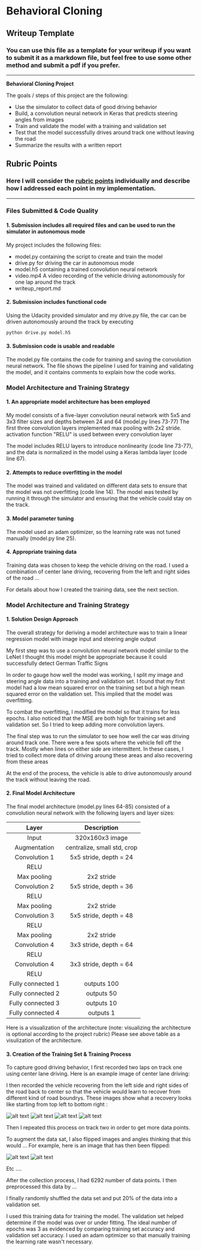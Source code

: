 # **Behavioral Cloning** 

## Writeup Template

### You can use this file as a template for your writeup if you want to submit it as a markdown file, but feel free to use some other method and submit a pdf if you prefer.

---

**Behavioral Cloning Project**

The goals / steps of this project are the following:
* Use the simulator to collect data of good driving behavior
* Build, a convolution neural network in Keras that predicts steering angles from images
* Train and validate the model with a training and validation set
* Test that the model successfully drives around track one without leaving the road
* Summarize the results with a written report


[//]: # (Image References)

[image1]: ./examples/placeholder.png "Model Visualization"
[image2]: ./examples/rec1.jpg "Recovery Image"
[image3]: ./examples/rec2.jpg "Recovery Image"
[image4]: ./examples/rec3.jpg "Recovery Image"
[image5]: ./examples/rec4.jpg "Recovery Image"
[image6]: ./examples/normal.jpg "Normal Image"
[image7]: ./examples/normal_f.jpg "Flipped Image"

## Rubric Points
### Here I will consider the [rubric points](https://review.udacity.com/#!/rubrics/432/view) individually and describe how I addressed each point in my implementation.  

---
### Files Submitted & Code Quality

#### 1. Submission includes all required files and can be used to run the simulator in autonomous mode

My project includes the following files:
* model.py containing the script to create and train the model
* drive.py for driving the car in autonomous mode
* model.h5 containing a trained convolution neural network 
* video.mp4 A video recording of the vehicle driving autonomously for one lap around the track
* writeup_report.md

#### 2. Submission includes functional code
Using the Udacity provided simulator and my drive.py file, the car can be driven autonomously around the track by executing 
```sh
python drive.py model.h5
```

#### 3. Submission code is usable and readable

The model.py file contains the code for training and saving the convolution neural network. The file shows the pipeline I used for training and validating the model, and it contains comments to explain how the code works.

### Model Architecture and Training Strategy

#### 1. An appropriate model architecture has been employed

My model consists of a five-layer convolution neural network with 5x5 and 3x3 filter sizes and depths between 24 and 64 (model.py lines 73-77)
The first three convolution layers implemented max pooling with 2x2 stride. activation function "RELU" is used between every convolution layer

The model includes RELU layers to introduce nonlinearity (code line 73-77), and the data is normalized in the model using a Keras lambda layer (code line 67). 

#### 2. Attempts to reduce overfitting in the model

The model was trained and validated on different data sets to ensure that the model was not overfitting (code line 14). The model was tested by running it through the simulator and ensuring that the vehicle could stay on the track.

#### 3. Model parameter tuning

The model used an adam optimizer, so the learning rate was not tuned manually (model.py line 25).

#### 4. Appropriate training data

Training data was chosen to keep the vehicle driving on the road. I used a combination of center lane driving, recovering from the left and right sides of the road ... 

For details about how I created the training data, see the next section. 

### Model Architecture and Training Strategy

#### 1. Solution Design Approach

The overall strategy for deriving a model architecture was to train a linear regression model with image input and steering angle output

My first step was to use a convolution neural network model similar to the LeNet I thought this model might be appropriate because it could successfully detect German Traffic Signs

In order to gauge how well the model was working, I split my image and steering angle data into a training and validation set. I found that my first model had a low mean squared error on the training set but a high mean squared error on the validation set. This implied that the model was overfitting. 

To combat the overfitting, I modified the model so that it trains for less epochs. I also noticed that the MSE are both high for training set and validation set. So I tried to keep adding more convolution layers. 

The final step was to run the simulator to see how well the car was driving around track one. There were a few spots where the vehicle fell off the track. Mostly when lines on either side are intermittent. In these cases, I tried to collect more data of driving aroung these areas and also recovering from these areas 

At the end of the process, the vehicle is able to drive autonomously around the track without leaving the road.

#### 2. Final Model Architecture

The final model architecture (model.py lines 64-85) consisted of a convolution neural network with the following layers and layer sizes:

| Layer         		|     Description	        					| 
|:---------------------:|:---------------------------------------------:| 
| Input         		| 320x160x3 image   							| 
| Augmentation        		| centralize, small std, crop  		| 
| Convolution 1     	| 5x5 stride, depth = 24 	|
| RELU					|												|
| Max pooling	      	| 2x2 stride	 				|
| Convolution 2     	| 5x5 stride, depth = 36 	|
| RELU					|												|
| Max pooling	      	| 2x2 stride	 				|
| Convolution 3     	| 5x5 stride, depth = 48 	|
| RELU					|												|
| Max pooling	      	| 2x2 stride	 				|
| Convolution 4     	| 3x3 stride, depth = 64 	|
| RELU					|												|
| Convolution 4     	| 3x3 stride, depth = 64 	|
| RELU					|												|
| Fully connected 1		| outputs 100  									|
| Fully connected 2		| outputs 50  									|
| Fully connected 3		| outputs 10  									|
| Fully connected 4		| outputs 1  									|


Here is a visualization of the architecture (note: visualizing the architecture is optional according to the project rubric)
Please see above table as a visulization of the architecture.

#### 3. Creation of the Training Set & Training Process

To capture good driving behavior, I first recorded two laps on track one using center lane driving. Here is an example image of center lane driving:


I then recorded the vehicle recovering from the left side and right sides of the road back to center so that the vehicle would learn to recover from different kind of road boundrys. These images show what a recovery looks like starting from top left to bottom right :

![alt text][image2]
![alt text][image3]
![alt text][image4]
![alt text][image5]

Then I repeated this process on track two in order to get more data points.

To augment the data sat, I also flipped images and angles thinking that this would ... For example, here is an image that has then been flipped:

![alt text][image6]
![alt text][image7]

Etc ....

After the collection process, I had 6292 number of data points. I then preprocessed this data by ...


I finally randomly shuffled the data set and put 20% of the data into a validation set. 

I used this training data for training the model. The validation set helped determine if the model was over or under fitting. The ideal number of epochs was 3 as evidenced by comparing training set accuracy and validation set accuracy. I used an adam optimizer so that manually training the learning rate wasn't necessary.

